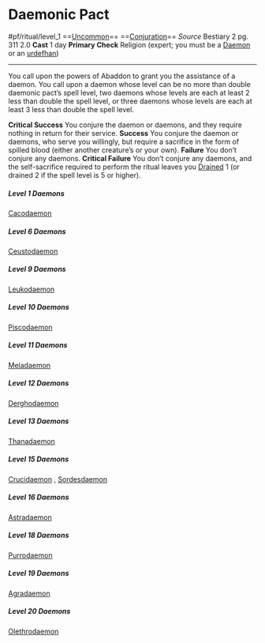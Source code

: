 # Daemonic Pact
#pf/ritual/level_1
==[Uncommon](../../../Traits/Uncommon.md)== ==[Conjuration](../../../Traits/Conjuration.md)==
*Source* Bestiary 2 pg. 311 2.0
**Cast** 1 day
**Primary Check** Religion (expert; you must be a [Daemon](../../../Traits/Daemon.md) or an [urdefhan](urdefhan))

---
You call upon the powers of Abaddon to grant you the assistance of a daemon. You call upon a daemon whose level can be no more than double daemonic pact’s spell level, two daemons whose levels are each at least 2 less than double the spell level, or three daemons whose levels are each at least 3 less than double the spell level.

**Critical Success** You conjure the daemon or daemons, and they require nothing in return for their service.
**Success** You conjure the daemon or daemons, who serve you willingly, but require a sacrifice in the form of spilled blood (either another creature’s or your own).
**Failure** You don’t conjure any daemons.
**Critical Failure** You don’t conjure any daemons, and the self-sacrifice required to perform the ritual leaves you [Drained](../../../Conditions/Drained.md) 1 (or drained 2 if the spell level is 5 or higher).

##### Level 1 Daemons
[Cacodaemon](Cacodaemon) 
##### Level 6 Daemons
[Ceustodaemon](Ceustodaemon) 
##### Level 9 Daemons
[Leukodaemon](Leukodaemon) 
##### Level 10 Daemons
[Piscodaemon](Piscodaemon) 
##### Level 11 Daemons
[Meladaemon](Meladaemon) 
##### Level 12 Daemons
[Derghodaemon](Derghodaemon) 
##### Level 13 Daemons
[Thanadaemon](Thanadaemon) 
##### Level 15 Daemons
[Crucidaemon](Crucidaemon) , [Sordesdaemon](Sordesdaemon) 
##### Level 16 Daemons
[Astradaemon](Astradaemon) 
##### Level 18 Daemons
[Purrodaemon](Purrodaemon) 
##### Level 19 Daemons
[Agradaemon](Agradaemon) 
##### Level 20 Daemons
[Olethrodaemon](Olethrodaemon) 